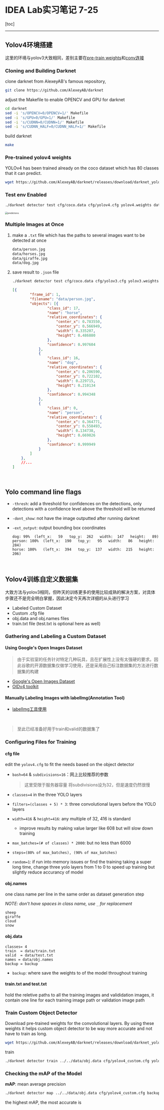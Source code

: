 # IDEA Lab实习笔记 7-25

[toc]

------

## Yolov4环境搭建

这里的环境与yolov3大致相同，差别主要在<u>pre-train weights</u>和<u>conv连接</u>

### Cloning and Building Darknet

clone darknet from AlexeyAB's famous repository,

```bash
git clone https://github.com/AlexeyAB/darknet
```

adjust the Makefile to enable OPENCV and GPU for darknet

```bash
cd darknet
sed -i 's/OPENCV=0/OPENCV=1/' Makefile
sed -i 's/GPU=0/GPU=1/' Makefile
sed -i 's/CUDNN=0/CUDNN=1/' Makefile
sed -i 's/CUDNN_HALF=0/CUDNN_HALF=1/' Makefile
```

build darknet

```bash
make
```

### Pre-trained yolov4 weights

YOLOv4 has been trained already on the coco dataset which has 80 classes that it can predict. 

```bash
wget https://github.com/AlexeyAB/darknet/releases/download/darknet_yolo_v3_optimal/yolov4.weights
```

### Test env Enabled

```bash
./darknet detector test cfg/coco.data cfg/yolov4.cfg yolov4.weights data/person.jpg
```

<img src="IDEA Lab实习笔记 7-25.assets/predictions.jpg" alt="predictions" style="zoom:50%;" />

### Multiple Images at Once

1. make a `.txt` file which has the paths to several images want to be detected at once

   ```txt
   data/person.jpg
   data/horses.jpg
   data/giraffe.jpg
   data/dog.jpg
   ```

2. save result to `.json` file

   ```bash
   ./darknet detector test cfg/coco.data cfg/yolov3.cfg yolov3.weights -ext_output -dont_show -out result.json < list.txt
   ```

   ```json
   [{
           "frame_id": 1,
           "filename": "data/person.jpg",
           "objects": [{
                   "class_id": 17,
                   "name": "horse",
                   "relative_coordinates": {
                       "center_x": 0.783550,
                       "center_y": 0.566949,
                       "width": 0.335207,
                       "height": 0.486880
                   },
                   "confidence": 0.997604
               },
               {
                   "class_id": 16,
                   "name": "dog",
                   "relative_coordinates": {
                       "center_x": 0.206590,
                       "center_y": 0.722102,
                       "width": 0.229715,
                       "height": 0.210134
                   },
                   "confidence": 0.994348
               },
               {
                   "class_id": 0,
                   "name": "person",
                   "relative_coordinates": {
                       "center_x": 0.364771,
                       "center_y": 0.558493,
                       "width": 0.134738,
                       "height": 0.669826
                   },
                   "confidence": 0.999949
               }
           ]
       },
       //...
   ]
   ```

   

<br/>

## Yolo command line flags

- `-thresh`: add a threshold for confidences on the detections, only detections with a confidence level above the threshold will be returned

- `-dont_show`: not have the image outputted after running darknet

- `-ext_output`: output bounding box coordinates 

  ```
  dog: 99%	(left_x:   59   top_y:  262   width:  147   height:   89)
  person: 100%	(left_x:  190   top_y:   95   width:   86   height:  284)
  horse: 100%	(left_x:  394   top_y:  137   width:  215   height:  206)
  ```



<br/>

## Yolov4训练自定义数据集

大致方法与yolov3相同，但昨天的训练更多的使用比较成熟的解决方案，对具体步骤还不是完全明白掌握，因此决定今天再次详细的从头进行学习

- Labeled Custom Dataset
- Custom .cfg file
- obj.data and obj.names files
- train.txt file (test.txt is optional here as well)

### Gathering and Labeling a Custom Dataset

#### Using Google's Open Images Dataset

> 由于实验室的任务针对特定几种玩具，且在扩展性上没有太强硬的要求。因此谷歌的开源数据集仅做学习使用，还是采用自己标注数据集的方法进行数据集的构建

- [Google's Open Images Dataset](https://storage.googleapis.com/openimages/web/index.html)
- [OIDv4 toolkit](https://github.com/theAIGuysCode/OIDv4_ToolKit)

#### Manually Labeling Images with labelImg(Annotation Tool)

- [labelImg工具使用](https://github.com/doubleZ0108/IDEA-Lab-Summer-Camp/blob/master/doc/Study-Notes/labelImg工具.md)

<br/>

> 至此已经准备好用于train和valid的数据集了

### Configuring Files for Training

#### cfg file

edit the `yolov4.cfg` to fit the needs based on the object detector

- `bash=64` & `subdivisions=16`：网上比较推荐的参数

  > 这里受限于服务器容量 将subdivisions设为32，但是速度仍然很慢

- `classes=4` in the three YOLO layers

- `filters=(classes + 5) * 3`: three convolutional layers before the YOLO layers

- `width=416` & `height=416`: any multiple of 32, 416 is standard

  - improve results by making value larger like 608 but will slow down training

- `max_batches=(# of classes) * 2000`: but no less than 6000

- `steps=(80% of max_batches), (90% of max_batches)`

- `random=1`: if run into memory issues or find the training taking a super long time, change three yolo layers from 1 to 0 to speed up training but slightly reduce accurancy of model

#### obj.names

one class name per line in the same order as dataset generation step

*NOTE: don't have spaces in class name, use `_` for replacement*

```names
sheep
giraffe
cloud
snow
```

#### obj.data

```data
classes= 4
train  = data/train.txt
valid  = data/test.txt
names = data/obj.names
backup = backup
```

- `backup`: where save the weights to of the model throughout training

#### train.txt and test.txt

hold the reletive paths to all the training images and valididation images, it contain one line for each training image path or validation image path



### Train Custom Object Detector

Download pre-trained weights for the convolutional layers. By using these weights it helps custom object detector to be way more accurate and not have to train as long.

```bash
wget https://github.com/AlexeyAB/darknet/releases/download/darknet_yolo_v3_optimal/yolov4.conv.137
```

train

```bash
./darknet detector train ../../data/obj.data cfg/yolov4_custom.cfg yolov4.conv.137 -dont_show
```

### Checking the mAP of the Model

**mAP**: mean average precision

```bash
./darknet detector map ../../data/obj.data cfg/yolov4_custom.cfg backup/yolov4_custom_last.weights
```

the highest mAP, the most accurate is